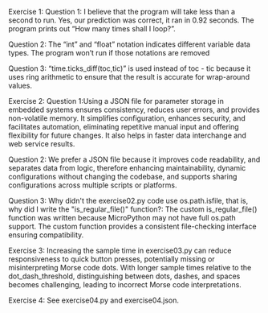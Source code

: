 Exercise 1:
Question 1: I believe that the program will take less than a second to run. Yes, our prediction was correct, it ran in 0.92 seconds. The program prints out “How many times shall I loop?”. 

Question 2: The “int” and “float” notation indicates different variable data types. The program won’t run if those notations are removed 

Question 3: “time.ticks_diff(toc,tic)” is used instead of toc - tic because it uses ring arithmetic to ensure that the result is accurate for wrap-around values.

Exercise 2:
Question 1:Using a JSON file for parameter storage in embedded systems ensures consistency, reduces user errors, and provides non-volatile memory. It simplifies configuration, enhances security, and facilitates automation, eliminating repetitive manual input and offering flexibility for future changes. It also helps in faster data interchange and web service results. 

Question 2: We prefer a JSON file because it improves code readability, and separates data from logic, therefore enhancing maintainability, dynamic configurations without changing the codebase, and supports sharing configurations across multiple scripts or platforms.

Question 3: Why didn't the exercise02.py code use os.path.isfile, that is, why did I write the "is_regular_file()" function?: The custom is_regular_file() function was written because MicroPython may not have full os.path support. The custom function provides a consistent file-checking interface ensuring compatibility. 

Exercise 3:
Increasing the sample time in exercise03.py can reduce responsiveness to quick button presses, potentially missing or misinterpreting Morse code dots. With longer sample times relative to the dot_dash_threshold, distinguishing between dots, dashes, and spaces becomes challenging, leading to incorrect Morse code interpretations.

Exercise 4:
See exercise04.py and exercise04.json.
